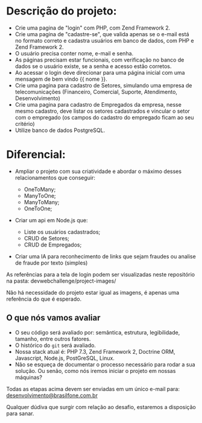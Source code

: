 # Descrição do projeto:

- Crie uma pagina de "login" com PHP, com Zend Framework 2. 
- Crie uma pagina de "cadastre-se", que valida apenas se o e-mail está no formato correto e cadastra usuários em banco de dados, com PHP e Zend Framework 2. 
- O usuário precisa conter nome, e-mail e senha.
- As páginas precisam estar funcionais, com verificação no banco de dados se o usuário existe, se a senha e acesso estão corretos.
- Ao acessar o login deve direcionar para uma página inicial com uma mensagem de bem vindo {{ nome }}.
- Crie uma pagina para cadastro de Setores, simulando uma empresa de telecomunicações (Financeiro, Comercial, Suporte, Atendimento, Desenvolvimento)
- Crie uma pagina para cadastro de Empregados da empresa, nesse mesmo cadastro, deve listar os setores cadastrados e vincular o setor com o empregado (os campos do cadastro do empregado ficam ao seu critério)
- Utilize banco de dados PostgreSQL.

# Diferencial:

- Ampliar o projeto com sua criatividade e abordar o máximo desses relacionamentos que conseguir:
  - OneToMany;
  - ManyToOne;
  - ManyToMany;
  - OneToOne;

- Criar um api em Node.js que:
  - Liste os usuários cadastrados;
  - CRUD de Setores;
  - CRUD de Empregados;
 
- Criar uma IA para reconhecimento de links que sejam fraudes ou analise de fraude por texto (simples)


As referências para a tela de login podem ser visualizadas neste repositório na pasta: 
devwebchallenge/project-images/

Não há necessidade do projeto estar igual as imagens, é apenas uma referência do que é esperado. 


## O que nós vamos avaliar

- O seu código será avaliado por: semântica, estrutura, legibilidade, tamanho, entre outros fatores.
- O histórico do `git` será avaliado.
- Nossa stack atual é: PHP 7.3, Zend Framework 2, Doctrine ORM, Javascript, Node.js, PostGreSQL, Linux. 
- Não se esqueça de documentar o processo necessário para rodar a sua solução. Ou senão, como nós iremos iniciar o projeto em nossas máquinas?

Todas as etapas acima devem ser enviadas em um único e-mail para: desenvolvimento@brasilfone.com.br

Qualquer dúdiva que surgir com relação ao desafio, estaremos a disposição para sanar. 
